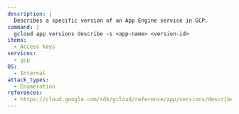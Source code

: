 ```yaml
---
description: |
  Describes a specific version of an App Engine service in GCP.
command: |
  gcloud app versions describe -s <app-name> <version-id>
items:
  - Access Keys
services:
  - gcp
OS:
  - Internal
attack_types:
  - Enumeration
references:
  - https://cloud.google.com/sdk/gcloud/reference/app/versions/describe
---
```

